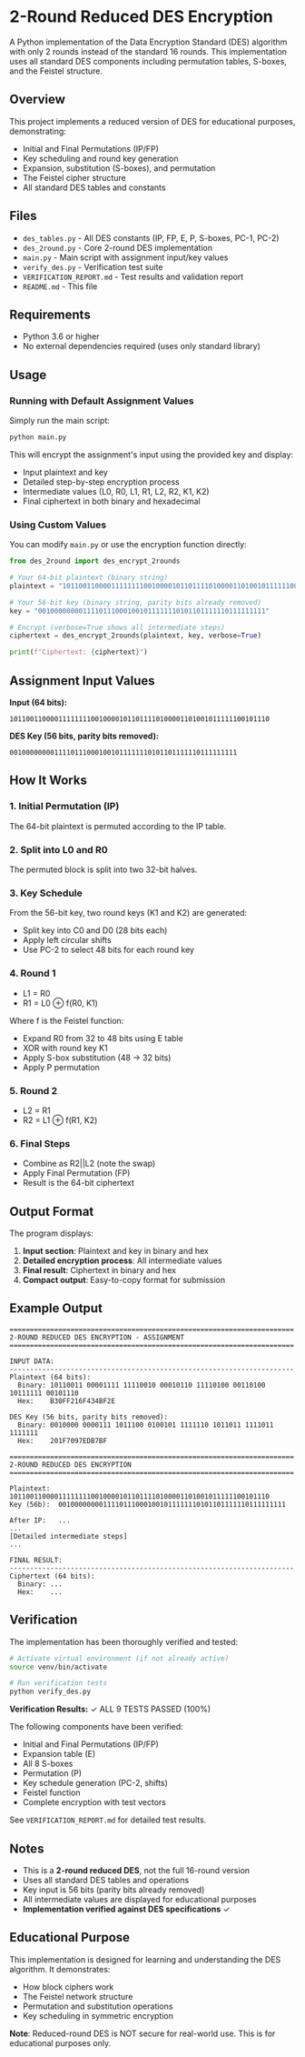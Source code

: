 # 2-Round Reduced DES Encryption

A Python implementation of the Data Encryption Standard (DES) algorithm with only 2 rounds instead of the standard 16 rounds. This implementation uses all standard DES components including permutation tables, S-boxes, and the Feistel structure.

## Overview

This project implements a reduced version of DES for educational purposes, demonstrating:
- Initial and Final Permutations (IP/FP)
- Key scheduling and round key generation
- Expansion, substitution (S-boxes), and permutation
- The Feistel cipher structure
- All standard DES tables and constants

## Files

- `des_tables.py` - All DES constants (IP, FP, E, P, S-boxes, PC-1, PC-2)
- `des_2round.py` - Core 2-round DES implementation
- `main.py` - Main script with assignment input/key values
- `verify_des.py` - Verification test suite
- `VERIFICATION_REPORT.md` - Test results and validation report
- `README.md` - This file

## Requirements

- Python 3.6 or higher
- No external dependencies required (uses only standard library)

## Usage

### Running with Default Assignment Values

Simply run the main script:

```bash
python main.py
```

This will encrypt the assignment's input using the provided key and display:
- Input plaintext and key
- Detailed step-by-step encryption process
- Intermediate values (L0, R0, L1, R1, L2, R2, K1, K2)
- Final ciphertext in both binary and hexadecimal

### Using Custom Values

You can modify `main.py` or use the encryption function directly:

```python
from des_2round import des_encrypt_2rounds

# Your 64-bit plaintext (binary string)
plaintext = "1011001100001111111100100001011011110100001101001011111100101110"

# Your 56-bit key (binary string, parity bits already removed)
key = "00100000000111101110001001011111110101101111110111111111"

# Encrypt (verbose=True shows all intermediate steps)
ciphertext = des_encrypt_2rounds(plaintext, key, verbose=True)

print(f"Ciphertext: {ciphertext}")
```

## Assignment Input Values

**Input (64 bits):**
```
1011001100001111111100100001011011110100001101001011111100101110
```

**DES Key (56 bits, parity bits removed):**
```
00100000000111101110001001011111110101101111110111111111
```

## How It Works

### 1. Initial Permutation (IP)
The 64-bit plaintext is permuted according to the IP table.

### 2. Split into L0 and R0
The permuted block is split into two 32-bit halves.

### 3. Key Schedule
From the 56-bit key, two round keys (K1 and K2) are generated:
- Split key into C0 and D0 (28 bits each)
- Apply left circular shifts
- Use PC-2 to select 48 bits for each round key

### 4. Round 1
- L1 = R0
- R1 = L0 ⊕ f(R0, K1)

Where f is the Feistel function:
- Expand R0 from 32 to 48 bits using E table
- XOR with round key K1
- Apply S-box substitution (48 → 32 bits)
- Apply P permutation

### 5. Round 2
- L2 = R1
- R2 = L1 ⊕ f(R1, K2)

### 6. Final Steps
- Combine as R2||L2 (note the swap)
- Apply Final Permutation (FP)
- Result is the 64-bit ciphertext

## Output Format

The program displays:
1. **Input section**: Plaintext and key in binary and hex
2. **Detailed encryption process**: All intermediate values
3. **Final result**: Ciphertext in binary and hex
4. **Compact output**: Easy-to-copy format for submission

## Example Output

```
======================================================================
2-ROUND REDUCED DES ENCRYPTION - ASSIGNMENT
======================================================================

INPUT DATA:
----------------------------------------------------------------------
Plaintext (64 bits):
  Binary: 10110011 00001111 11110010 00010110 11110100 00110100 10111111 00101110
  Hex:    B30FF216F434BF2E

DES Key (56 bits, parity bits removed):
  Binary: 0010000 0000111 1011100 0100101 1111110 1011011 1111011 1111111
  Hex:    201F7097EDB7BF

======================================================================
2-ROUND REDUCED DES ENCRYPTION
======================================================================

Plaintext:  1011001100001111111100100001011011110100001101001011111100101110
Key (56b):  00100000000111101110001001011111110101101111110111111111

After IP:   ...
...
[Detailed intermediate steps]
...

FINAL RESULT:
----------------------------------------------------------------------
Ciphertext (64 bits):
  Binary: ...
  Hex:    ...
```

## Verification

The implementation has been thoroughly verified and tested:

```bash
# Activate virtual environment (if not already active)
source venv/bin/activate

# Run verification tests
python verify_des.py
```

**Verification Results:** ✓ ALL 9 TESTS PASSED (100%)

The following components have been verified:
- Initial and Final Permutations (IP/FP)
- Expansion table (E)
- All 8 S-boxes
- Permutation (P)
- Key schedule generation (PC-2, shifts)
- Feistel function
- Complete encryption with test vectors

See `VERIFICATION_REPORT.md` for detailed test results.

## Notes

- This is a **2-round reduced DES**, not the full 16-round version
- Uses all standard DES tables and operations
- Key input is 56 bits (parity bits already removed)
- All intermediate values are displayed for educational purposes
- **Implementation verified against DES specifications** ✓

## Educational Purpose

This implementation is designed for learning and understanding the DES algorithm. It demonstrates:
- How block ciphers work
- The Feistel network structure
- Permutation and substitution operations
- Key scheduling in symmetric encryption

**Note**: Reduced-round DES is NOT secure for real-world use. This is for educational purposes only.
